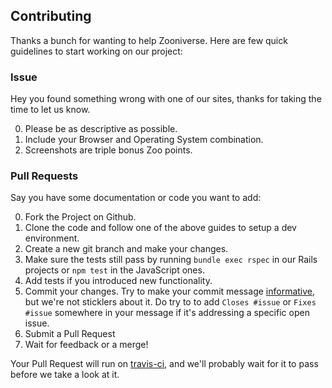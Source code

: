 ## Contributing

Thanks a bunch for wanting to help Zooniverse. Here are few quick guidelines to start working on our project:

### Issue

Hey you found something wrong with one of our sites, thanks for taking the time to let us know.

0. Please be as descriptive as possible.
0. Include your Browser and Operating System combination.
0. Screenshots are triple bonus Zoo points.

### Pull Requests

Say you have some documentation or code you want to add:

0. Fork the Project on Github.
0. Clone the code and follow one of the above guides to setup a dev environment.
0. Create a new git branch and make your changes.
0. Make sure the tests still pass by running `bundle exec rspec` in our Rails projects or `npm test` in the JavaScript ones.
0. Add tests if you introduced new functionality.
0. Commit your changes. Try to make your commit message [informative](http://tbaggery.com/2008/04/19/a-note-about-git-commit-messages.html), but we're not sticklers about it. Do try to to add `Closes #issue` or `Fixes #issue` somewhere in your message if it's addressing a specific open issue.
0. Submit a Pull Request
0. Wait for feedback or a merge!

Your Pull Request will run on [travis-ci](https://travis-ci.org/zooniverse/Panoptes), and we'll probably wait for it to pass before we take a look at it.

